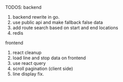 TODOS:
backend
1. backend rewrite in go.
2. use public api and make fallback false data
3. add route search based on start and end locations
4. redis

frontend
1. react cleanup
2. load line and stop data on frontend
3. use react query 
4. scroll pagination (client side)
5. line display fix.
